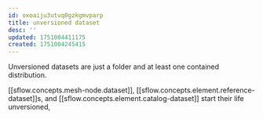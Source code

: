 ```yaml
---
id: oxoaiju3utuq0gzkgmvparp
title: unversioned dataset
desc: ''
updated: 1751004411175
created: 1751004245415
---
```


Unversioned datasets are just a folder and at least one contained distribution.

[[sflow.concepts.mesh-node.dataset]], [[sflow.concepts.element.reference-dataset]]s, and [[sflow.concepts.element.catalog-dataset]] start their life unversioned, 